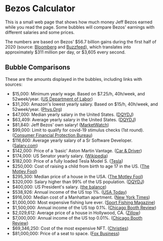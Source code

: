 # Bezos Calculator

This is a small web page that shows how much money Jeff Bezos earned while you read the page. Some bubbles will compare Bezos' earnings with different salaries and some prices.

The numbers are based on Bezos' $56.7 billion gains during the first half of 2020 (source: [Bloomberg](https://www.bloomberg.com/news/articles/2020-07-01/bezos-s-wealth-soars-to-171-6-billion-to-top-pre-divorce-record) and [Buzzfeed](https://www.buzzfeed.com/mjs538/jeff-bezos-wealth)), which translates into approximately $311 million per day, or $3,605 every second.

## Bubble Comparisons

These are the amounts displayed in the bubbles, including links with sources:

- $15,000: Minimum yearly wage. Based on $7.25/h, 40h/week, and 52week/year. ([US Department of Labor](https://www.dol.gov/general/topic/wages/minimumwage))
- $31,200: Amazon's lowest yearly salary. Based on $15/h, 40h/week, and 52week/year. ([Phys.Org](https://phys.org/news/2019-04-amazon-reveals-typical-worker-minimum-wage.html))
- $47,000: Median yearly salary in the United States. ([DQYDJ](https://dqydj.com/average-median-top-salary-percentiles/))
- $63,409: Average yearly salary in the United States. ([DQYDJ](https://dqydj.com/average-median-top-salary-percentiles/))
- $81,840: Jeff Bezos' own salary! ([MarketWatch](https://www.marketwatch.com/story/amazon-ceo-jeff-bezos-salary-of-81840-hasnt-changed-in-decades-2020-04-16))
- $99,000: Limit to qualify for covid-19 stimulus checks (1st round). ([Consumer Financial Protection Bureau](https://www.consumerfinance.gov/about-us/blog/guide-covid-19-economic-stimulus-checks/))
- $116,600: Average yearly salary of a Sr Software Developer. ([Salary.com](https://www.salary.com/research/salary/listing/senior-software-developer-salary))
- $142,000: Price of a 'basic' Aston Martin Vantage. ([Car &amp; Driver](https://www.caranddriver.com/aston-martin/vantage))
- $174,000: US Senator yearly salary. ([Wikipedia](https://en.wikipedia.org/wiki/Salaries_of_members_of_the_United_States_Congress))
- $182,000: Price of a fully loaded Tesla Model S. ([Tesla](https://www.tesla.com/models/design))
- $250,000: Cost of raising a child from birth to age 17 in the US. ([The Motley Fool](https://www.fool.com/investing/general/2014/08/23/does-it-really-cost-250000-to-raise-a-child.aspx))
- $295,300: Median price of a house in the USA. ([The Motley Fool](https://www.fool.com/the-ascent/research/average-house-price-state/))
- $320,000: Salary higher than 99% of the US population. ([DQYDJ](https://dqydj.com/average-median-top-salary-percentiles/))
- $400,000: US President's salary. ([the balance](https://www.thebalance.com/presidents-salary-4579867))
- $538,926: Annual income of the US top 1%. ([USA Today](https://www.usatoday.com/story/money/2020/07/01/how-much-you-need-to-make-to-be-in-the-1-in-every-state/112002276/))
- $916,000: Median cost of a Manhattan apartment. ([New York Times](https://www.nytimes.com/2015/01/18/realestate/what-750000-buys-you-in-new-york-city.html))
- $1,000,000: Most expensive fishing lure ever. ([Sport Fishing Magazine](https://www.sportfishingmag.com/most-expensive-fishing-lures-in-world/))
- $1,500,000: Annual income of the US top 0.1%. ([Chicago Booth Review](https://review.chicagobooth.edu/economics/2017/article/never-mind-1-percent-lets-talk-about-001-percent))
- $2,029,612: Average price of a house in Hollywood, CA. ([Zillow](https://www.zillow.com/hollywood-hills-los-angeles-ca/home-values/))
- $7,000,000: Annual income of the US top 0.01%. ([Chicago Booth Review](https://review.chicagobooth.edu/economics/2017/article/never-mind-1-percent-lets-talk-about-001-percent))
- $69,346,250: Cost of the most expensive NFT. ([Christies](https://onlineonly.christies.com/s/beeple-first-5000-days/beeple-b-1981-1/112924))
- $81,000,000: Price of a seat to space. ([Fox Business](https://www.foxbusiness.com/money/space-travel-what-it-costs-to-leave-earth))
